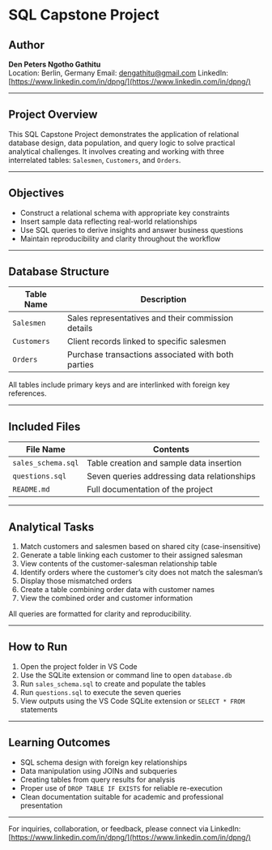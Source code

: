 # SQL Capstone Project

## Author  
**Den Peters Ngotho Gathitu**  
Location: Berlin, Germany 
Email: dengathitu@gmail.com
LinkedIn: [https://www.linkedin.com/in/dpng/](https://www.linkedin.com/in/dpng/)

---

## Project Overview

This SQL Capstone Project demonstrates the application of relational database design, data population, and query logic to solve practical analytical challenges. It involves creating and working with three interrelated tables: `Salesmen`, `Customers`, and `Orders`.

---

## Objectives

- Construct a relational schema with appropriate key constraints
- Insert sample data reflecting real-world relationships
- Use SQL queries to derive insights and answer business questions
- Maintain reproducibility and clarity throughout the workflow

---

## Database Structure

| Table Name       | Description                                        |
|------------------|----------------------------------------------------|
| `Salesmen`       | Sales representatives and their commission details |
| `Customers`      | Client records linked to specific salesmen         |
| `Orders`         | Purchase transactions associated with both parties |

All tables include primary keys and are interlinked with foreign key references.

---

## Included Files

| File Name           | Contents                                           |
|---------------------|----------------------------------------------------|
| `sales_schema.sql`  | Table creation and sample data insertion           |
| `questions.sql`     | Seven queries addressing data relationships        |
| `README.md`         | Full documentation of the project                  |

---

## Analytical Tasks

1. Match customers and salesmen based on shared city (case-insensitive)
2. Generate a table linking each customer to their assigned salesman
3. View contents of the customer-salesman relationship table
4. Identify orders where the customer’s city does not match the salesman’s
5. Display those mismatched orders
6. Create a table combining order data with customer names
7. View the combined order and customer information

All queries are formatted for clarity and reproducibility.

---

## How to Run

1. Open the project folder in VS Code  
2. Use the SQLite extension or command line to open `database.db`  
3. Run `sales_schema.sql` to create and populate the tables  
4. Run `questions.sql` to execute the seven queries  
5. View outputs using the VS Code SQLite extension or `SELECT * FROM` statements

---

## Learning Outcomes

- SQL schema design with foreign key relationships  
- Data manipulation using JOINs and subqueries  
- Creating tables from query results for analysis  
- Proper use of `DROP TABLE IF EXISTS` for reliable re-execution  
- Clean documentation suitable for academic and professional presentation

---

For inquiries, collaboration, or feedback, please connect via LinkedIn:  
[https://www.linkedin.com/in/dpng/](https://www.linkedin.com/in/dpng/)
